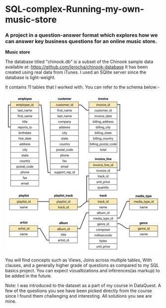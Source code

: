 # SQL-complex-Running-my-own-music-store

### A project in a question-answer format which explores how we can answer key business questions for an online music store.

**Music store**

The database titled "chinook.db" is a subset of the Chinook sample data available at: 
https://github.com/lerocha/chinook-database
It has been created using real data from iTunes. I used an SQlite server since the database is light-weight. 

It contains 11 tables that I worked with. You can refer to the schema below:-

![Alt text](./chinook-schema.svg)


You will find concepts such as Views, Joins across multiple tables, With clauses, and a generally higher grade of questions as compared to my SQL basics project. You can expect vizualtizations and inferences(as markup) to be added in the future.

Note: I was introduced to the dataset as a part of my course in DataQuest. A few of the questions you see have been picked directly from the course since I found them challenging and interesting. All solutions you see are mine.
